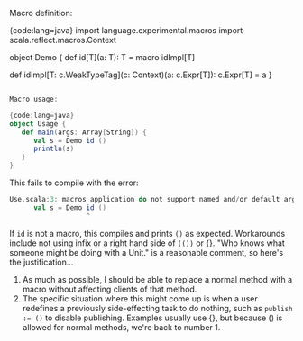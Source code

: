 Macro definition:

{code:lang=java}
import language.experimental.macros
import scala.reflect.macros.Context

object Demo {
  def id[T](a: T): T = macro idImpl[T]

  def idImpl[T: c.WeakTypeTag](c: Context)(a: c.Expr[T]): c.Expr[T] = a
}
```scala

Macro usage:

{code:lang=java}
object Usage {
   def main(args: Array[String]) {
      val s = Demo id ()
      println(s)
   }
}
```

This fails to compile with the error:

```scala
Use.scala:3: macros application do not support named and/or default arguments
      val s = Demo id ()
                   ^
```

If `id` is not a macro, this compiles and prints `()` as expected.  Workarounds include not using infix or a right hand side of `(())` or {}.
"Who knows what someone might be doing with a Unit." is a reasonable comment, so here's the justification...

1. As much as possible, I should be able to replace a normal method with a macro without affecting clients of that method.
2. The specific situation where this might come up is when a user redefines a previously side-effecting task to do nothing, such as `publish := ()` to disable publishing.  Examples usually use {}, but because () is allowed for normal methods, we're back to number 1.
